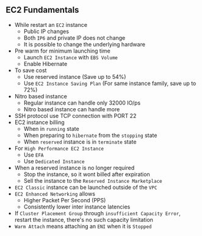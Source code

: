 ## EC2 Fundamentals

- While restart an `EC2` instance
  - Public IP changes
  - Both `IP6` and private IP does not change
  - It is possible to change the underlying hardware
- Pre warm for minimum launching time
  - Launch `EC2 Instance` with `EBS Volume`
  - Enable Hibernate
- To save cost
  - Use reserved instance (Save up to 54%)
  - Use `EC2 Instance Saving Plan` (For same instance family, save up to 72%)
- Nitro based instance
  - Regular instance can handle only 32000 IO/ps
  - Nitro based instance can handle more
- SSH protocol use TCP connection with PORT 22
- EC2 instance billing
  - When in `running` state
  - When preparing to `hibernate` from the `stopping` state
  - When `reserved` instance is in `terminate` state
- For `High Performance EC2 Instance`
  - Use `EFA`
  - Use `Dedicated Instance`
- When a reserved instance is no longer required
  - Stop the instance, so it wont billed after expiration
  - Sell the instance to the `Reserved Instance Marketplace`
- `EC2 Classic` instance can be launched outside of the `VPC`
- `EC2 Enhanced Networking` allows
  - Higher Packet Per Second (PPS)
  - Consistently lower inter instance latencies
- If `Cluster Placement Group` through `insufficient Capacity Error`, restart the instance, there's no such capacity limitation
- `Warm Attach` means attaching an `ENI` when it is `Stopped`